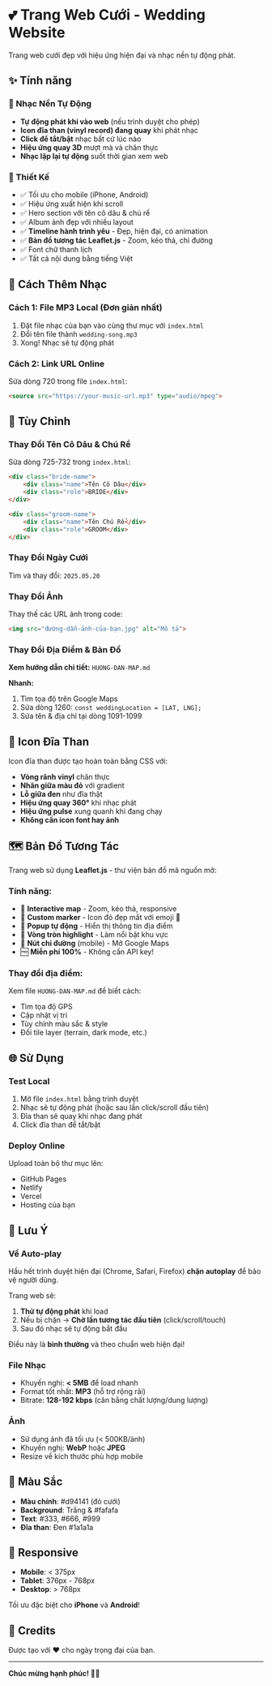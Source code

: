 # 💕 Trang Web Cưới - Wedding Website

Trang web cưới đẹp với hiệu ứng hiện đại và nhạc nền tự động phát.

## ✨ Tính năng

### 🎵 Nhạc Nền Tự Động
- **Tự động phát khi vào web** (nếu trình duyệt cho phép)
- **Icon đĩa than (vinyl record) đang quay** khi phát nhạc
- **Click để tắt/bật** nhạc bất cứ lúc nào
- **Hiệu ứng quay 3D** mượt mà và chân thực
- **Nhạc lặp lại tự động** suốt thời gian xem web

### 📱 Thiết Kế
- ✅ Tối ưu cho mobile (iPhone, Android)
- ✅ Hiệu ứng xuất hiện khi scroll
- ✅ Hero section với tên cô dâu & chú rể
- ✅ Album ảnh đẹp với nhiều layout
- ✅ **Timeline hành trình yêu** - Đẹp, hiện đại, có animation
- ✅ **Bản đồ tương tác Leaflet.js** - Zoom, kéo thả, chỉ đường
- ✅ Font chữ thanh lịch
- ✅ Tất cả nội dung bằng tiếng Việt

## 🎼 Cách Thêm Nhạc

### Cách 1: File MP3 Local (Đơn giản nhất)
1. Đặt file nhạc của bạn vào cùng thư mục với `index.html`
2. Đổi tên file thành `wedding-song.mp3`
3. Xong! Nhạc sẽ tự động phát

### Cách 2: Link URL Online
Sửa dòng 720 trong file `index.html`:
```html
<source src="https://your-music-url.mp3" type="audio/mpeg">
```

## 🎨 Tùy Chỉnh

### Thay Đổi Tên Cô Dâu & Chú Rể
Sửa dòng 725-732 trong `index.html`:
```html
<div class="bride-name">
    <div class="name">Tên Cô Dâu</div>
    <div class="role">BRIDE</div>
</div>

<div class="groom-name">
    <div class="name">Tên Chú Rể</div>
    <div class="role">GROOM</div>
</div>
```

### Thay Đổi Ngày Cưới
Tìm và thay đổi: `2025.05.20`

### Thay Đổi Ảnh
Thay thế các URL ảnh trong code:
```html
<img src="đường-dẫn-ảnh-của-bạn.jpg" alt="Mô tả">
```

### Thay Đổi Địa Điểm & Bản Đồ
**Xem hướng dẫn chi tiết:** `HUONG-DAN-MAP.md`

**Nhanh:**
1. Tìm tọa độ trên Google Maps
2. Sửa dòng 1260: `const weddingLocation = [LAT, LNG];`
3. Sửa tên & địa chỉ tại dòng 1091-1099

## 🎵 Icon Đĩa Than

Icon đĩa than được tạo hoàn toàn bằng CSS với:
- **Vòng rãnh vinyl** chân thực
- **Nhãn giữa màu đỏ** với gradient
- **Lỗ giữa đen** như đĩa thật
- **Hiệu ứng quay 360°** khi nhạc phát
- **Hiệu ứng pulse** xung quanh khi đang chạy
- **Không cần icon font hay ảnh**

## 🗺️ Bản Đồ Tương Tác

Trang web sử dụng **Leaflet.js** - thư viện bản đồ mã nguồn mở:

### Tính năng:
- 📍 **Interactive map** - Zoom, kéo thả, responsive
- 🎯 **Custom marker** - Icon đỏ đẹp mắt với emoji 💒
- 💬 **Popup tự động** - Hiển thị thông tin địa điểm
- 🎨 **Vòng tròn highlight** - Làm nổi bật khu vực
- 🧭 **Nút chỉ đường** (mobile) - Mở Google Maps
- 🆓 **Miễn phí 100%** - Không cần API key!

### Thay đổi địa điểm:
Xem file `HUONG-DAN-MAP.md` để biết cách:
- Tìm tọa độ GPS
- Cập nhật vị trí
- Tùy chỉnh màu sắc & style
- Đổi tile layer (terrain, dark mode, etc.)

## 🌐 Sử Dụng

### Test Local
1. Mở file `index.html` bằng trình duyệt
2. Nhạc sẽ tự động phát (hoặc sau lần click/scroll đầu tiên)
3. Đĩa than sẽ quay khi nhạc đang phát
4. Click đĩa than để tắt/bật

### Deploy Online
Upload toàn bộ thư mục lên:
- GitHub Pages
- Netlify
- Vercel
- Hosting của bạn

## 📝 Lưu Ý

### Về Auto-play
Hầu hết trình duyệt hiện đại (Chrome, Safari, Firefox) **chặn autoplay** để bảo vệ người dùng. 

Trang web sẽ:
1. **Thử tự động phát** khi load
2. Nếu bị chặn → **Chờ lần tương tác đầu tiên** (click/scroll/touch)
3. Sau đó nhạc sẽ tự động bắt đầu

Điều này là **bình thường** và theo chuẩn web hiện đại!

### File Nhạc
- Khuyến nghị: **< 5MB** để load nhanh
- Format tốt nhất: **MP3** (hỗ trợ rộng rãi)
- Bitrate: **128-192 kbps** (cân bằng chất lượng/dung lượng)

### Ảnh
- Sử dụng ảnh đã tối ưu (< 500KB/ảnh)
- Khuyến nghị: **WebP** hoặc **JPEG** 
- Resize về kích thước phù hợp mobile

## 🎨 Màu Sắc

- **Màu chính**: #d94141 (đỏ cưới)
- **Background**: Trắng & #fafafa
- **Text**: #333, #666, #999
- **Đĩa than**: Đen #1a1a1a

## 📱 Responsive

- **Mobile**: < 375px
- **Tablet**: 376px - 768px
- **Desktop**: > 768px

Tối ưu đặc biệt cho **iPhone** và **Android**!

## 🙏 Credits

Được tạo với ❤️ cho ngày trọng đại của bạn.

---

**Chúc mừng hạnh phúc! 🎊💐**

